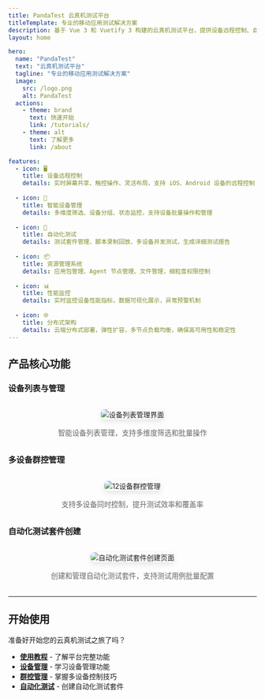 ```yaml
---
title: PandaTest 云真机测试平台
titleTemplate: 专业的移动应用测试解决方案
description: 基于 Vue 3 和 Vuetify 3 构建的云真机测试平台，提供设备远程控制、自动化测试、资源管理等一站式移动应用测试解决方案
layout: home

hero:
  name: "PandaTest"
  text: "云真机测试平台"
  tagline: "专业的移动应用测试解决方案"
  image:
    src: /logo.png
    alt: PandaTest
  actions:
    - theme: brand
      text: 快速开始
      link: /tutorials/
    - theme: alt
      text: 了解更多
      link: /about

features:
  - icon: 🖥️
    title: 设备远程控制
    details: 实时屏幕共享、触控操作、灵活布局，支持 iOS、Android 设备的远程控制
    
  - icon: 📱
    title: 智能设备管理
    details: 多维度筛选、设备分组、状态监控，支持设备批量操作和管理
    
  - icon: 🚀
    title: 自动化测试
    details: 测试套件管理、脚本录制回放、多设备并发测试，生成详细测试报告
    
  - icon: 📦
    title: 资源管理系统
    details: 应用包管理、Agent 节点管理、文件管理，细粒度权限控制
    
  - icon: 📊
    title: 性能监控
    details: 实时监控设备性能指标，数据可视化展示，异常预警机制
    
  - icon: 🌐
    title: 分布式架构
    details: 云端分布式部署，弹性扩容，多节点负载均衡，确保高可用性和稳定性
---
```


## 产品核心功能

### 设备列表与管理
<div style="text-align: center; margin: 2rem 0;">
  <img src="/assets/images/features/device-list-page-selection.jpg" alt="设备列表管理界面" style="max-width: 100%; height: auto; border-radius: 8px; box-shadow: 0 4px 12px rgba(0,0,0,0.1);">
  <p style="margin-top: 1rem; color: #666; font-size: 0.9rem;">智能设备列表管理，支持多维度筛选和批量操作</p>
</div>

### 多设备群控管理
<div style="text-align: center; margin: 2rem 0;">
  <img src="/assets/images/features/device-group-control-12-devices.jpg" alt="12设备群控管理" style="max-width: 100%; height: auto; border-radius: 8px; box-shadow: 0 4px 12px rgba(0,0,0,0.1);">
  <p style="margin-top: 1rem; color: #666; font-size: 0.9rem;">支持多设备同时控制，提升测试效率和覆盖率</p>
</div>

### 自动化测试套件创建
<div style="text-align: center; margin: 2rem 0;">
  <img src="/assets/images/features/automation-test-suite-create-page.jpg" alt="自动化测试套件创建页面" style="max-width: 100%; height: auto; border-radius: 8px; box-shadow: 0 4px 12px rgba(0,0,0,0.1);">
  <p style="margin-top: 1rem; color: #666; font-size: 0.9rem;">创建和管理自动化测试套件，支持测试用例批量配置</p>
</div>

---

## 开始使用

准备好开始您的云真机测试之旅了吗？

- **[使用教程](/tutorials/)** - 了解平台完整功能
- **[设备管理](/tutorials/device-management/device-list)** - 学习设备管理功能
- **[群控管理](/tutorials/group-control/device-group-control)** - 掌握多设备控制技巧
- **[自动化测试](/tutorials/automation-testing/automation-suite)** - 创建自动化测试套件